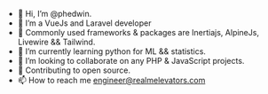- 👋 Hi, I’m @phedwin.
- 👀 I’m a VueJs and Laravel developer
- 🎉 Commonly used frameworks & packages are Inertiajs, AlpineJs, Livewire && Tailwind.
- 🌱 I’m currently learning python for ML && statistics.
- 💞️ I’m looking to collaborate on any PHP & JavaScript projects.
- 🥁 Contributing to open source.
- 📫 How to reach me engineer@realmelevators.com

<!---
phedwin/phedwin is a ✨ special ✨ repository because its `README.md` (this file) appears on your GitHub profile.
You can click the Preview link to take a look at your change
provide note 
just random thoughts that cross my mind.
I will update this md Daily just to keep my guthub streaks
--->

